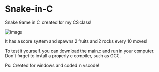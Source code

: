 # Snake-in-C
Snake Game in C, created for my CS class!

![image](https://user-images.githubusercontent.com/61706973/228041576-367be9fc-bc9f-49c5-bf76-c95658c36534.png)

It has a score system and spawns 2 fruits and 2 rocks every 10 moves!

To test it yourself, you can download the main.c and run in your computer. Don't forget to install a properly c compiler, such as GCC.

Ps: Created for windows and coded in vscode!
